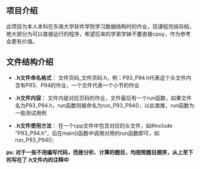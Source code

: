 ## **项目介绍**

此项目为本人本科在东南大学软件学院学习数据结构时的作业，现课程完结存档，绝大部分为可以直接运行的程序，希望后来的学弟学妹不要直接cpoy，作为参考会更有价值。

## 文件结构介绍

+ **.h文件命名格式**：
  文件页码_文件页码.h，例：P93_P94.h代表这个头文件内含有P93、P94的作业，一个文件代表一个小节的作业

+ **.h文件内容**：
  文件内是对应页码的作业，文件最后有一个run函数，如果文件名为P93_P94.h，run函数则被命名为run_P93_P94()，以此类推，run函数为一些测试用例

+ **.h文件使用方法**：
  在一个cpp文件中包含对应的头文件，如#include "P93_P94.h"，后在main()函数中调用对用的run函数即可，如run_P93_P94();


**ps: 对于一些不用编写代码，而是分析、计算的题目，均按照题目顺序，从上至下的写在了.h文件内的注释中**
